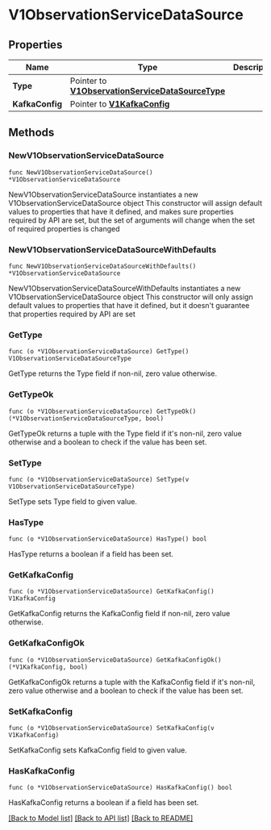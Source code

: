 # V1ObservationServiceDataSource

## Properties

Name | Type | Description | Notes
------------ | ------------- | ------------- | -------------
**Type** | Pointer to [**V1ObservationServiceDataSourceType**](V1ObservationServiceDataSourceType.md) |  | [optional] [default to V1OBSERVATIONSERVICEDATASOURCETYPE_UNSPECIFIED]
**KafkaConfig** | Pointer to [**V1KafkaConfig**](V1KafkaConfig.md) |  | [optional] 

## Methods

### NewV1ObservationServiceDataSource

`func NewV1ObservationServiceDataSource() *V1ObservationServiceDataSource`

NewV1ObservationServiceDataSource instantiates a new V1ObservationServiceDataSource object
This constructor will assign default values to properties that have it defined,
and makes sure properties required by API are set, but the set of arguments
will change when the set of required properties is changed

### NewV1ObservationServiceDataSourceWithDefaults

`func NewV1ObservationServiceDataSourceWithDefaults() *V1ObservationServiceDataSource`

NewV1ObservationServiceDataSourceWithDefaults instantiates a new V1ObservationServiceDataSource object
This constructor will only assign default values to properties that have it defined,
but it doesn't guarantee that properties required by API are set

### GetType

`func (o *V1ObservationServiceDataSource) GetType() V1ObservationServiceDataSourceType`

GetType returns the Type field if non-nil, zero value otherwise.

### GetTypeOk

`func (o *V1ObservationServiceDataSource) GetTypeOk() (*V1ObservationServiceDataSourceType, bool)`

GetTypeOk returns a tuple with the Type field if it's non-nil, zero value otherwise
and a boolean to check if the value has been set.

### SetType

`func (o *V1ObservationServiceDataSource) SetType(v V1ObservationServiceDataSourceType)`

SetType sets Type field to given value.

### HasType

`func (o *V1ObservationServiceDataSource) HasType() bool`

HasType returns a boolean if a field has been set.

### GetKafkaConfig

`func (o *V1ObservationServiceDataSource) GetKafkaConfig() V1KafkaConfig`

GetKafkaConfig returns the KafkaConfig field if non-nil, zero value otherwise.

### GetKafkaConfigOk

`func (o *V1ObservationServiceDataSource) GetKafkaConfigOk() (*V1KafkaConfig, bool)`

GetKafkaConfigOk returns a tuple with the KafkaConfig field if it's non-nil, zero value otherwise
and a boolean to check if the value has been set.

### SetKafkaConfig

`func (o *V1ObservationServiceDataSource) SetKafkaConfig(v V1KafkaConfig)`

SetKafkaConfig sets KafkaConfig field to given value.

### HasKafkaConfig

`func (o *V1ObservationServiceDataSource) HasKafkaConfig() bool`

HasKafkaConfig returns a boolean if a field has been set.


[[Back to Model list]](../README.md#documentation-for-models) [[Back to API list]](../README.md#documentation-for-api-endpoints) [[Back to README]](../README.md)


